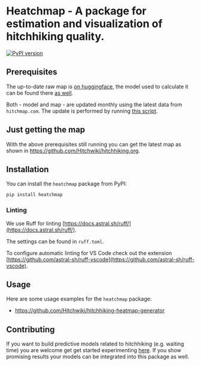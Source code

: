 # Heatchmap - A package for estimation and visualization of hitchhiking quality.

[![PyPI version](https://badge.fury.io/py/heatchmap.svg)](https://badge.fury.io/py/heatchmap)

## Prerequisites

The up-to-date raw map is [on huggingface](https://huggingface.co/datasets/Hitchwiki/hitchhiking-heatmap), the model used to calculate it can be found there [as well](https://huggingface.co/Hitchwiki/heatchmap-models).

Both - model and map - are updated monthly using the latest data from `hitchmap.com`. The update is performed by running [this script](https://github.com/Hitchwiki/hitchhiking-heatmap-generator).

## Just getting the map
With the above prerequisites still running you can get the latest map as shown in https://github.com/Hitchwiki/hitchhiking.org.


## Installation

You can install the `heatchmap` package from PyPI:

```bash
pip install heatchmap
```

### Linting

We use Ruff for linting [https://docs.astral.sh/ruff/](https://docs.astral.sh/ruff/).

The settings can be found in `ruff.toml`.

To configure automatic linting for VS Code check out the extension [https://github.com/astral-sh/ruff-vscode](https://github.com/astral-sh/ruff-vscode).

## Usage

Here are some usage examples for the `heatchmap` package:

- https://github.com/Hitchwiki/hitchhiking-heatmap-generator

## Contributing

If you want to build predictive models related to hitchhiking (e.g. waiting time) you are welcome get get started experimenting [here](https://github.com/Hitchwiki/hitchhiking-data/tree/main/visualization). If you show promising results your models can be integrated into this package as well.
